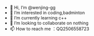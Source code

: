 - 👋 Hi, I’m @wenjing-gg
- 👀 I’m interested in coding,badminton
- 🌱 I’m currently learning c++
- 💞️ I’m looking to collaborate on nothing
- 📫 How to reach me ：QQ2506558723

<!---
wenjing-gg/wenjing-gg is a ✨ special ✨ repository because its `README.md` (this file) appears on your GitHub profile.
You can click the Preview link to take a look at your changes.
--->
